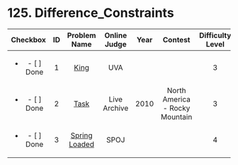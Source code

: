 # 125. Difference_Constraints


| Checkbox | ID | Problem Name|Online Judge|Year|Contest|Difficulty Level|
|:---:|:---:|:---:|:---:|:---:|:---:|:---:|
|<ul><li>- [ ] Done</li></ul>|1|[King](https://uva.onlinejudge.org/index.php?option=onlinejudge&page=show_problem&problem=456)|UVA|||3|
|<ul><li>- [ ] Done</li></ul>|2|[Task](https://icpcarchive.ecs.baylor.edu/index.php?option=onlinejudge&page=show_problem&problem=2886)|Live Archive|2010|North America - Rocky Mountain|3|
|<ul><li>- [ ] Done</li></ul>|3|[Spring Loaded](http://www.spoj.com/problems/SPRING/)|SPOJ|||4|
